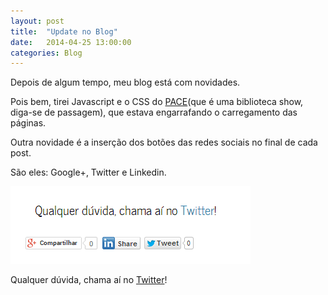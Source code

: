 ```yaml
---
layout: post
title:  "Update no Blog"
date:   2014-04-25 13:00:00
categories: Blog
---
```


Depois de algum tempo, meu blog está com novidades.

Pois bem, tirei Javascript e o CSS do <a target="_blank" href="http://github.hubspot.com/pace/docs/welcome/">PACE</a>(que é uma biblioteca show, diga-se de passagem), que estava engarrafando o carregamento das páginas.

Outra novidade é a inserção dos botões das redes sociais no final de cada post.

São eles: Google+, Twitter e Linkedin.

<img src="/img/posts/social.png" />

Qualquer dúvida, chama aí no <a href="https://twitter.com/FRonchii" target="blank">Twitter</a>!
